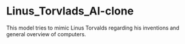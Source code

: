 # Linus_Torvlads_AI-clone
 This model tries to mimic Linus Torvalds regarding his inventions and general overview of computers.
